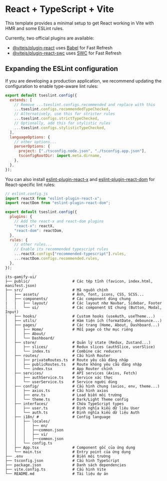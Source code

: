 # React + TypeScript + Vite

This template provides a minimal setup to get React working in Vite with HMR and some ESLint rules.

Currently, two official plugins are available:

- [@vitejs/plugin-react](https://github.com/vitejs/vite-plugin-react/blob/main/packages/plugin-react) uses [Babel](https://babeljs.io/) for Fast Refresh
- [@vitejs/plugin-react-swc](https://github.com/vitejs/vite-plugin-react/blob/main/packages/plugin-react-swc) uses [SWC](https://swc.rs/) for Fast Refresh

## Expanding the ESLint configuration

If you are developing a production application, we recommend updating the configuration to enable type-aware lint rules:

```js
export default tseslint.config({
  extends: [
    // Remove ...tseslint.configs.recommended and replace with this
    ...tseslint.configs.recommendedTypeChecked,
    // Alternatively, use this for stricter rules
    ...tseslint.configs.strictTypeChecked,
    // Optionally, add this for stylistic rules
    ...tseslint.configs.stylisticTypeChecked,
  ],
  languageOptions: {
    // other options...
    parserOptions: {
      project: ["./tsconfig.node.json", "./tsconfig.app.json"],
      tsconfigRootDir: import.meta.dirname,
    },
  },
});
```

You can also install [eslint-plugin-react-x](https://github.com/Rel1cx/eslint-react/tree/main/packages/plugins/eslint-plugin-react-x) and [eslint-plugin-react-dom](https://github.com/Rel1cx/eslint-react/tree/main/packages/plugins/eslint-plugin-react-dom) for React-specific lint rules:

```js
// eslint.config.js
import reactX from "eslint-plugin-react-x";
import reactDom from "eslint-plugin-react-dom";

export default tseslint.config({
  plugins: {
    // Add the react-x and react-dom plugins
    "react-x": reactX,
    "react-dom": reactDom,
  },
  rules: {
    // other rules...
    // Enable its recommended typescript rules
    ...reactX.configs["recommended-typescript"].rules,
    ...reactDom.configs.recommended.rules,
  },
});
```

```
its-gamify-ui/
├── public/                   # Các tệp tĩnh (favicon, index.html, manifest.json)
├── src/                      # Mã nguồn chính
│   ├── assets/               # Ảnh, font, icons, CSS, SCSS...
│   ├── components/           # Các component dùng chung
|   |   ├── layout/           # Các layout như Navbar, Sidebar, Footer
│   │   └── ui/               # Các component UI chung (Button, Modal, Input)
│   ├── hooks/                # Custom hooks (useAuth, useTheme...)
│   ├── utils/                # Hàm tiện ích (formatDate, debounce...)
│   ├── pages/                # Các trang (Home, About, Dashboard...)
│   │   ├── Home/             # Mỗi page có thư mục riêng
│   │   ├── About/
│   │   └── Dashboard/
│   ├── store/                # Quản lý state (Redux, Zustand...)
│   │   ├── slices/           # Redux slices (authSlice, userSlice)
│   │   └── index.ts          # Combine các reducers
│   ├── routes/               # Cấu hình Router
│   │   ├── privateRoutes.ts  # Route yêu cầu đăng nhập
│   │   ├── publicRoutes.ts   # Route không yêu cầu đăng nhập
│   │   └── index.tsx         # App Router chính
│   ├── services/             # API services (Axios, Fetch)
│   │   ├── authService.ts    # Service xác thực
│   │   └── userService.ts    # Service người dùng
│   ├── config/               # Cấu hình chung (axios, env, theme...)
│   │   ├── axios.ts          # Cấu hình axios
│   │   ├── env.ts            # Load biến môi trường
│   │   └── theme.ts          # Dark/Light Theme config
│   ├── interfaces/           # Chứa TypeScript types
│   │   ├── user.ts           # Định nghĩa kiểu dữ liệu User
│   │   └── auth.ts           # Định nghĩa kiểu dữ liệu Auth
│   ├── i18n/ #               # Config language
│   │   ├── locales/
│   │   │   ├── en/
│   │   │   ├──common.json
│   │   │   ├── vi/
│   │   │   ├──common.json
│   │   └── config.ts
│   ├── App.tsx               # Component gốc của ứng dụng
│   └── main.tsx              # Entry point của ứng dụng
├── .env                      # Biến môi trường
├── tsconfig.json             # Cấu hình TypeScript
├── package.json              # Danh sách dependencies
├── vite.config.ts            # Cấu hình Vite
└── README.md                 # Tài liệu dự án
```
```
